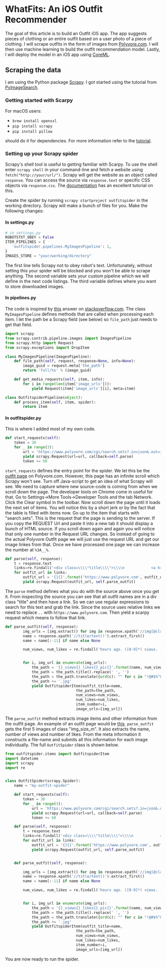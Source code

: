 # WhatFits: An iOS Outfit Recommender
The goal of this article is to build an Outfit iOS app. The app suggests pieces of clothing or an entire outfit based on a user photo of a piece of clothing. I will scrape outfits in the form of images from [Polyvore.com](https://www.polyvore.com). I will then use machine learning to build the outfit recommendation model. Lastly, I will deploy the model in an iOS app using [CoreML](https://developer.apple.com/documentation/coreml).

## Scraping the data
I am using the Python package [Scrapy](https://doc.scrapy.org/en/latest/index.html). I got started using the tutorial from [PyImageSearch](http://www.pyimagesearch.com/2015/10/12/scraping-images-with-python-and-scrapy/).

### Getting started with Scarpy
For macOS users:

* ```brew install openssl```
* ```pip install scrapy```
* ```pip install pillow```

should do it for dependencies. For more information refer to the [tutorial](http://www.pyimagesearch.com/2015/10/12/scraping-images-with-python-and-scrapy/).

### Setting up your Scrapy spider
Scrapy's shell tool is useful to getting familiar with Scarpy. To use the shell enter ```scrapy shell``` in your command-line and fetch a website using ```fetch("http://your/url/")```. Scrapy will get the website as an object called ```response```. You can access the source via ```response.text``` or specific CSS objects via ```response.css```. The [documentation](https://doc.scrapy.org/en/latest/intro/tutorial.html#extracting-data) has an excellent tutorial on this.

Create the spider by running ```scrapy startproject outfitspider``` in the working directory. Scrapy will make a bunch of files for you. Make the following changes:
#### In settings.py

```python
# in settings.py
ROBOTSTXT_OBEY = False
ITEM_PIPELINES = {
   'outfitspider.pipelines.MyImagesPipeline': 1,
}
IMAGES_STORE = "your/working/directory"
```
The first line tells Scrapy not to obey robot's text. Unfortunately, without setting this your spider will be blocked and you won't be able to scrape anything. The second variable sets your custom pipeline which we will define in the next code listings. The third variable defines where you want to store downloaded images.

#### In pipelines.py
The code is inspired by [this](https://stackoverflow.com/a/22263951) answer on [stackoverflow.com](https://stackoverflow.com/). The class ```MyImagesPipeline``` defines methods that are called when processing each item. I let the path be a Scrapy field (see below) so ```file_path``` just needs to get that field.

```python
import scrapy
from scrapy.contrib.pipeline.images import ImagesPipeline
from scrapy.http import Request
from scrapy.exceptions import DropItem

class MyImagesPipeline(ImagesPipeline):
    def file_path(self, request, response=None, info=None):
        image_guid = request.meta['the_path']
        return 'full/%s' % (image_guid)

    def get_media_requests(self, item, info):
        for i in range(len(item['image_urls'])):
            yield Request(item['image_urls'][i], meta=item)

class OutfitspiderPipeline(object):
    def process_item(self, item, spider):
        return item
```

#### In outfitspider.py
This is where I added most of my own code.


```python
def start_requests(self):
    token = 30
    for _ in range(3):
        url = 'https://www.polyvore.com/cgi/search.sets?.in=json&.out=jsonx&request=%7B%22item_count.to%22%3A%2210%22%2C%22date%22%3A%22day%22%2C%22item_count.from%22%3A%224%22%2C%22page%22%3Anull%2C%22.passback%22%3A%7B%22next_token%22%3A%7B%22limit%22%3A%2230%22%2C%22start%22%3A{}%7D%7D%7D'.format(token)
        yield scrapy.Request(url=url, callback=self.parse)
        token += 60
```

```start_requests``` defines the entry point for the spider. We let this be the [outfit page](https://www.polyvore.com/outfits/search.sets?date=day&item_count.from=4&item_count.to=10) on Polyvore.com. However, this page has an infinite scroll which Scrapy won't see. Turn off Java-script to get an idea of what Scrapy will see. We need to capture where new source-code is coming from when we scroll down the page. The developer tools on Chrome come in useful for that. Go to Settings->More Tools->Developer Tools and the tab Network. Click the Clear symbol in the toolbar. Now scroll down the page until it loads the next set of items. You will notice this by a short jerk or by the fact that the table is filled with items now. Go up to the item that starts with "search.sets". This is the request that the page is sending to the server. If you copy the REQUEST Url and paste it into a new tab it should display a bunch of HTML source. If you scroll down again and again you will notice that only one number in the Request URL changes. So instead of going to the actual Polyvore Outfit page we will just use the request URL and get our image linkes from that. Once we have processed one page we can increase the number at ```%3A__%```.


```python
def parse(self, response):
    t = response.text
    links=re.findall('<div class=\\\\"title\\\\">\\\\n            <a href=\\\\"..([\w\d?=/]*)', t)
    for outfit_url in links:
        outfit_url = '{}{}'.format('https://www.polyvore.com', outfit_url)
        yield scrapy.Request(outfit_url, self.parse_outfit)
```

The ```parse``` method defines what you do with the source above once you get it. From inspecting the source you can see that all outfit names are in a div class "title" and then have a link. So we can use regular expressions to search for this text and grab the link. Since the source uses relative links we need to replace ```..``` with ```https://www.polyvore.com```. Then yield a scarpy request which means to follow that link.

```python
def parse_outfit(self, response):
        img_urls = [img.extract() for img in response.xpath('//img[@class="img_size_m"]/@src')[:5]]
        name = response.xpath('//title/text()').extract_first()
        name = name[:-11] if name else None

        num_views, num_likes = re.findall('hours ago. ([0-9]*) views. ([0-9]*) likes.',response.text)[0]


        for i, img_url in enumerate(img_urls):
            the_path = '{}_views{}_likes{}_pic{}'.format(name, num_views, num_likes, str(i))
            the_path = the_path.title().replace(' ', '')
            the_path = the_path.translate({ord(c): "" for c in "!@#$%^&*[]{};,./<>?\|`~-=+"})
            the_path += '.jpg'
            yield OutfitspiderItem(outfit_title=name,
                                the_path=the_path,
                                num_views=num_views,
                                num_likes=num_likes,
                                item_number=i,
                                image_urls=[img_url])
```
The ```parse_outfit``` method extracts image items and other information from the outfit page. An example of an outfit page would be [this](https://www.polyvore.com/school_look_stylebest/set?id=226905517). ```parse_outfit``` gets the first 5 images of class "img_size_m". It also extracts the name, number of views and number of likes. From the meta information it constructs a file-name and submits all this information for each image individually. The full ```OutfitSpider``` class is shown below.

```python
from outfitspider.items import OutfitspiderItem
import datetime
import scrapy
import re


class OutfitSpider(scrapy.Spider):
    name = "my-outfit-spider"

    def start_requests(self):
        token = 30
        for _ in range(3):
            url = 'https://www.polyvore.com/cgi/search.sets?.in=json&.out=jsonx&request=%7B%22item_count.to%22%3A%2210%22%2C%22date%22%3A%22day%22%2C%22item_count.from%22%3A%224%22%2C%22page%22%3Anull%2C%22.passback%22%3A%7B%22next_token%22%3A%7B%22limit%22%3A%2230%22%2C%22start%22%3A{}%7D%7D%7D'.format(token)
            yield scrapy.Request(url=url, callback=self.parse)
            token += 60

    def parse(self, response):
        t = response.text
        links=re.findall('<div class=\\\\"title\\\\">\\\\n            <a href=\\\\"..([\w\d?=/]*)', t)
        for outfit_url in links:
            outfit_url = '{}{}'.format('https://www.polyvore.com', outfit_url)
            yield scrapy.Request(outfit_url, self.parse_outfit)


    def parse_outfit(self, response):

        img_urls = [img.extract() for img in response.xpath('//img[@class="img_size_m"]/@src')[:5]]
        name = response.xpath('//title/text()').extract_first()
        name = name[:-11] if name else None

        num_views, num_likes = re.findall('hours ago. ([0-9]*) views. ([0-9]*) likes.',response.text)[0]


        for i, img_url in enumerate(img_urls):
            the_path = '{}_views{}_likes{}_pic{}'.format(name, num_views, num_likes, str(i))
            the_path = the_path.title().replace(' ', '')
            the_path = the_path.translate({ord(c): "" for c in "!@#$%^&*[]{};,./<>?\|`~-=+"})
            the_path += '.jpg'
            yield OutfitspiderItem(outfit_title=name,
                                the_path=the_path,
                                num_views=num_views,
                                num_likes=num_likes,
                                item_number=i,
                                image_urls=[img_url])
```

You are now ready to run the spider. 